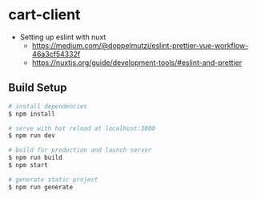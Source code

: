 # cart-client
 + Setting up eslint with nuxt 
    + https://medium.com/@doppelmutzi/eslint-prettier-vue-workflow-46a3cf54332f
    + https://nuxtjs.org/guide/development-tools/#eslint-and-prettier

## Build Setup

``` bash
# install dependencies
$ npm install

# serve with hot reload at localhost:3000
$ npm run dev

# build for production and launch server
$ npm run build
$ npm start

# generate static project
$ npm run generate
```